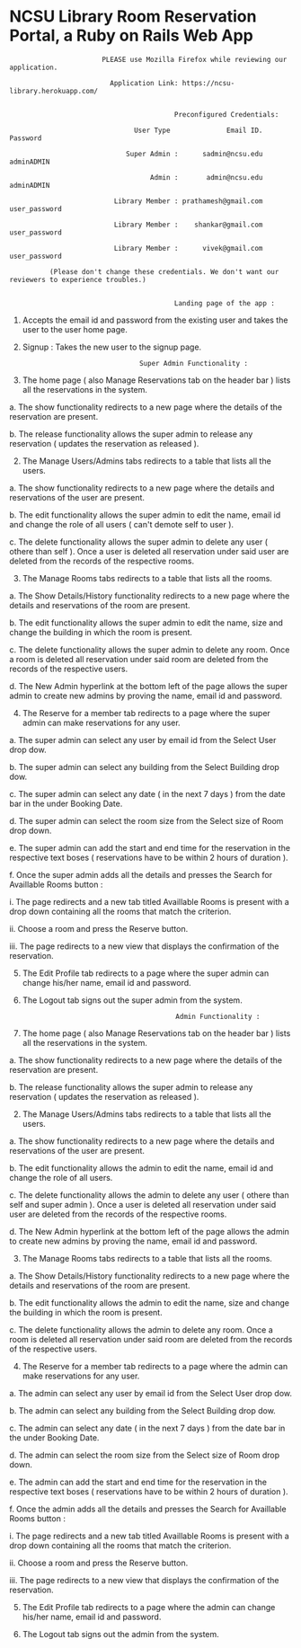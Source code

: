 # NCSU Library Room Reservation Portal, a Ruby on Rails Web App


                           PLEASE use Mozilla Firefox while reviewing our application. 

                             Application Link: https://ncsu-library.herokuapp.com/


                                             Preconfigured Credentials:

                                   User Type              Email ID.       Password
    
                                 Super Admin :      sadmin@ncsu.edu     adminADMIN
                                 
                                       Admin :       admin@ncsu.edu     adminADMIN
                              
                              Library Member : prathamesh@gmail.com  user_password
                              
                              Library Member :    shankar@gmail.com  user_password
                              
                              Library Member :      vivek@gmail.com  user_password
                              
              (Please don't change these credentials. We don't want our reviewers to experience troubles.)

                                             
                                             Landing page of the app :

1. Accepts the email id and password from the existing user and takes the user to the user home page.
2. Signup : Takes the new user to the signup page.
    

                                    Super Admin Functionality :

1. The home page ( also Manage Reservations tab on the header bar ) lists all the reservations in the system.

a. The show functionality redirects to a new page where the details of the reservation are present.

b. The release functionality allows the super admin to release any reservation ( updates the reservation as released ).

2. The Manage Users/Admins tabs redirects to a table that lists all the users.

a. The show functionality redirects to a new page where the details and reservations of the user are present.

b. The edit functionality allows the super admin to edit the name, email id and change the role of all users ( can't demote self to user ).

c. The delete functionality allows the super admin to delete any user ( othere than self ). Once a user is deleted all reservation under said user are deleted from the records of the respective rooms.

3. The Manage Rooms tabs redirects to a table that lists all the rooms.

a. The Show Details/History functionality redirects to a new page where the details and reservations of the room are present.

b. The edit functionality allows the super admin to edit the name, size and change the building in which the room is present.

c. The delete functionality allows the super admin to delete any room. Once a room is deleted all reservation under said room are deleted from the records of the respective users.

d. The New Admin hyperlink at the bottom left of the page allows the super admin to create new admins by proving the name, email id and password.

4. The Reserve for a member tab redirects to a page where the super admin can make reservations for any user.

a. The super admin can select any user by email id from the Select User drop dow.

b. The super admin can select any building from the Select Building drop dow.

c. The super admin can select any date ( in the next 7 days ) from the date bar in the under Booking Date.

d. The super admin can select the room size from the Select size of Room drop down.

e. The super admin can add the start and end time for the reservation in the respective text boses ( reservations have to be within 2 hours of duration ).

f. Once the super admin adds all the details and presses the Search for Availlable Rooms button :

i. The page redirects and a new tab titled Availlable Rooms is present with a drop down containing all the rooms that match the criterion.

ii. Choose a room and press the Reserve button.

iii. The page redirects to a new view that displays the confirmation of the reservation.

5. The Edit Profile tab redirects to a page where the super admin can change his/her name, email id and password.

6. The Logout tab signs out the super admin from the system.


                                             Admin Functionality :

1. The home page ( also Manage Reservations tab on the header bar ) lists all the reservations in the system.

a. The show functionality redirects to a new page where the details of the reservation are present.

b. The release functionality allows the super admin to release any reservation ( updates the reservation as released ).


2. The Manage Users/Admins tabs redirects to a table that lists all the users.

a. The show functionality redirects to a new page where the details and reservations of the user are present.

b. The edit functionality allows the admin to edit the name, email id and change the role of all users.

c. The delete functionality allows the admin to delete any user ( othere than self and super admin ). Once a user is deleted all reservation under said user are deleted from the records of the respective rooms.

d. The New Admin hyperlink at the bottom left of the page allows the admin to create new admins by proving the name, email id and password.

3. The Manage Rooms tabs redirects to a table that lists all the rooms.

a. The Show Details/History functionality redirects to a new page where the details and reservations of the room are present.

b. The edit functionality allows the admin to edit the name, size and change the building in which the room is present.

c. The delete functionality allows the admin to delete any room. Once a room is deleted all reservation under said room are deleted from the records of the respective users.

4. The Reserve for a member tab redirects to a page where the admin can make reservations for any user.

a. The admin can select any user by email id from the Select User drop dow.

b. The admin can select any building from the Select Building drop dow.

c. The admin can select any date ( in the next 7 days ) from the date bar in the under Booking Date.

d. The admin can select the room size from the Select size of Room drop down.

e. The admin can add the start and end time for the reservation in the respective text boses ( reservations have to be within 2 hours of duration ).

f. Once the admin adds all the details and presses the Search for Availlable Rooms button :

i. The page redirects and a new tab titled Availlable Rooms is present with a drop down containing all the rooms that match the criterion.

ii. Choose a room and press the Reserve button.

iii. The page redirects to a new view that displays the confirmation of the reservation.

5. The Edit Profile tab redirects to a page where the admin can change his/her name, email id and password.

6. The Logout tab signs out the admin from the system.
